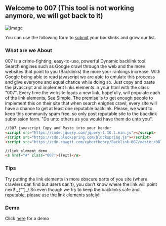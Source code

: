 ## Welcome to 007 (This tool is not working anymore, we will get back to it)

![Image](https://encrypted-tbn0.gstatic.com/images?q=tbn:ANd9GcTrXEWum2fU8wSXhz-FcgCuS7g0MgLm32oMGtXwYEuS7jAg_JozEQ) 


You can use the following form to [submit](https://goo.gl/forms/cOYU57mxBtrD7mWh1) your backlinks and grow our list. 

### What are we About

007 is a crime-fighting, easy-to-use, powerful Dynamic backlink tool. Search engines such as Google crawl through the web and the more websites that point to you (Backlinks) the more your rankings increase. With Google being able to read javascript we are able to emulate this proccess and give everyone and equal chance while doing so. Just copy and paste the javascript and implement links elements in your html with the class "007". Every time the website loads a new link, hopefully, will populate each of the link elements, See Simple. The premise is to get enough people to implement this on their site that when search enignes crawl, every site will have a chance to get at least one reputable backlink. Please, we want to keep this community spam free, so only post reputable site to the backlink submission form. "Do unto others as you would have them do unto you".

```markdown
//007 javascript Copy and Paste into your header
<script src="https://code.jquery.com/jquery-1.10.1.min.js"></script>
<script src="https://cdn.blockspring.com/blockspring.js"></script>
<script src="https://cdn.rawgit.com/cybertheory/Backlink-007/master/007.js"></script>

//link element demo
<a href="#" class="007">(Text)</a>
```
### Tips
Try putting the link elements in more obscure parts of you site (where crawlers can find but users can't), you don't know where the link will point next! \__("_")_/
So even though we try to keep the backlinks safe and reputable, please use the link elements safely!
### Demo
Click [here](demo.html) for a demo
 

